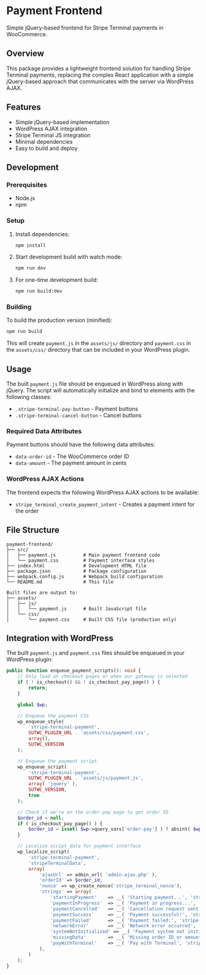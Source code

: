 # Payment Frontend

Simple jQuery-based frontend for Stripe Terminal payments in WooCommerce.

## Overview

This package provides a lightweight frontend solution for handling Stripe Terminal payments, replacing the complex React application with a simple jQuery-based approach that communicates with the server via WordPress AJAX.

## Features

- Simple jQuery-based implementation
- WordPress AJAX integration
- Stripe Terminal JS integration
- Minimal dependencies
- Easy to build and deploy

## Development

### Prerequisites

- Node.js
- npm

### Setup

1. Install dependencies:
   ```bash
   npm install
   ```

2. Start development build with watch mode:
   ```bash
   npm run dev
   ```

3. For one-time development build:
   ```bash
   npm run build:dev
   ```

### Building

To build the production version (minified):

```bash
npm run build
```

This will create `payment.js` in the `assets/js/` directory and `payment.css` in the `assets/css/` directory that can be included in your WordPress plugin.

## Usage

The built `payment.js` file should be enqueued in WordPress along with jQuery. The script will automatically initialize and bind to elements with the following classes:

- `.stripe-terminal-pay-button` - Payment buttons
- `.stripe-terminal-cancel-button` - Cancel buttons

### Required Data Attributes

Payment buttons should have the following data attributes:
- `data-order-id` - The WooCommerce order ID
- `data-amount` - The payment amount in cents

### WordPress AJAX Actions

The frontend expects the following WordPress AJAX actions to be available:

- `stripe_terminal_create_payment_intent` - Creates a payment intent for the order

## File Structure

```
payment-frontend/
├── src/
│   ├── payment.js          # Main payment frontend code
│   └── payment.css         # Payment interface styles
├── index.html              # Development HTML file
├── package.json            # Package configuration
├── webpack.config.js       # Webpack build configuration
└── README.md               # This file

Built files are output to:
├── assets/
│   ├── js/
│   │   └── payment.js      # Built JavaScript file
│   └── css/
│       └── payment.css     # Built CSS file (production only)
```

## Integration with WordPress

The built `payment.js` and `payment.css` files should be enqueued in your WordPress plugin:

```php
public function enqueue_payment_scripts(): void {
    // Only load on checkout pages or when our gateway is selected
    if ( ! is_checkout() && ! is_checkout_pay_page() ) {
        return;
    }

    global $wp;

    // Enqueue the payment CSS
    wp_enqueue_style(
        'stripe-terminal-payment',
        SUTWC_PLUGIN_URL . 'assets/css/payment.css',
        array(),
        SUTWC_VERSION
    );

    // Enqueue the payment script
    wp_enqueue_script(
        'stripe-terminal-payment',
        SUTWC_PLUGIN_URL . 'assets/js/payment.js',
        array( 'jquery' ),
        SUTWC_VERSION,
        true
    );

    // Check if we're on the order-pay page to get order ID
    $order_id = null;
    if ( is_checkout_pay_page() ) {
        $order_id = isset( $wp->query_vars['order-pay'] ) ? absint( $wp->query_vars['order-pay'] ) : 0;
    }

    // Localize script data for payment interface
    wp_localize_script(
        'stripe-terminal-payment',
        'stripeTerminalData',
        array(
            'ajaxUrl' => admin_url( 'admin-ajax.php' ),
            'orderId' => $order_id,
            'nonce' => wp_create_nonce('stripe_terminal_nonce'),
            'strings' => array(
                'startingPayment'    => __( 'Starting payment...', 'stripe-terminal-for-woocommerce' ),
                'paymentInProgress'  => __( 'Payment in progress...', 'stripe-terminal-for-woocommerce' ),
                'paymentCancelled'   => __( 'Cancellation request sent. Please check the reader.', 'stripe-terminal-for-woocommerce' ),
                'paymentSuccess'     => __( 'Payment successful!', 'stripe-terminal-for-woocommerce' ),
                'paymentFailed'      => __( 'Payment failed:', 'stripe-terminal-for-woocommerce' ),
                'networkError'       => __( 'Network error occurred', 'stripe-terminal-for-woocommerce' ),
                'systemNotInitialized' => __( 'Payment system not initialized', 'stripe-terminal-for-woocommerce' ),
                'missingData'        => __( 'Missing order ID or amount', 'stripe-terminal-for-woocommerce' ),
                'payWithTerminal'    => __( 'Pay with Terminal', 'stripe-terminal-for-woocommerce' ),
            ),
        )
    );
}
```
